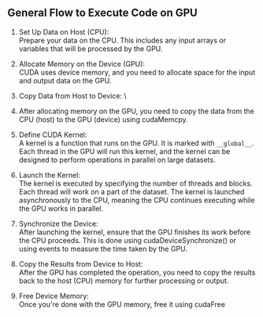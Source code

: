 ## General Flow to Execute Code on GPU
1. Set Up Data on Host (CPU):  \
   Prepare your data on the CPU. This includes any input arrays or variables that will be processed by the GPU.

2. Allocate Memory on the Device (GPU):  \
   CUDA uses device memory, and you need to allocate space for the input and output data on the GPU.
3. Copy Data from Host to Device:  \
4. After allocating memory on the GPU, you need to copy the data from the CPU (host) to the GPU (device) using cudaMemcpy.

5. Define CUDA Kernel: \
A kernel is a function that runs on the GPU. It is marked with ```__global__```. Each thread in the GPU will run this kernel, and the kernel can be designed to perform operations in parallel on large datasets.

6. Launch the Kernel: \
The kernel is executed by specifying the number of threads and blocks. Each thread will work on a part of the dataset. The kernel is launched asynchronously to the CPU, meaning the CPU continues executing while the GPU works in parallel.

7. Synchronize the Device: \
After launching the kernel, ensure that the GPU finishes its work before the CPU proceeds. This is done using cudaDeviceSynchronize() or using events to measure the time taken by the GPU.

8. Copy the Results from Device to Host: \
After the GPU has completed the operation, you need to copy the results back to the host (CPU) memory for further processing or output.

9. Free Device Memory: \
Once you're done with the GPU memory, free it using cudaFree